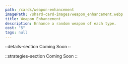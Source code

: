 ```yaml
---
path: /cards/weapon-enhancement
imagePath: /shard-card-images/weapon_enhancement.webp
title: Weapon Enhancement
description: Enhance a random weapon of each type.
cost: "5"
tags: null
---
```


::details-section
Coming Soon
::

::strategies-section
Coming Soon
::
